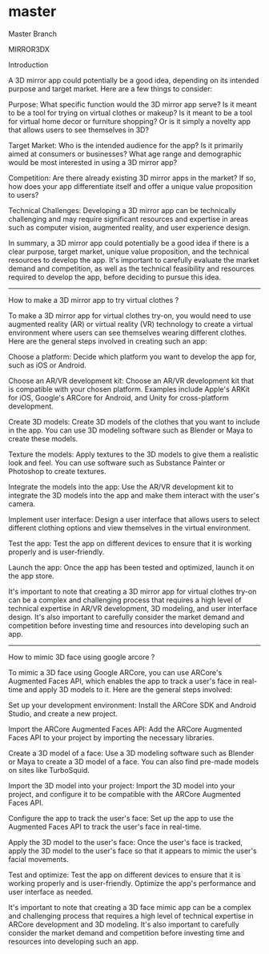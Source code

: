 # master
Master Branch

MIRROR3DX

Introduction

A 3D mirror app could potentially be a good idea, depending on its intended purpose and target market. Here are a few things to consider:

Purpose: What specific function would the 3D mirror app serve? Is it meant to be a tool for trying on virtual clothes or makeup? Is it meant to be a tool for virtual home decor or furniture shopping? Or is it simply a novelty app that allows users to see themselves in 3D?

Target Market: Who is the intended audience for the app? Is it primarily aimed at consumers or businesses? What age range and demographic would be most interested in using a 3D mirror app?

Competition: Are there already existing 3D mirror apps in the market? If so, how does your app differentiate itself and offer a unique value proposition to users?

Technical Challenges: Developing a 3D mirror app can be technically challenging and may require significant resources and expertise in areas such as computer vision, augmented reality, and user experience design.

In summary, a 3D mirror app could potentially be a good idea if there is a clear purpose, target market, unique value proposition, and the technical resources to develop the app. It's important to carefully evaluate the market demand and competition, as well as the technical feasibility and resources required to develop the app, before deciding to pursue this idea.

------------------------------------------------------------------------------------------------------------------------------------------------------------

How to make a 3D mirror app to try virtual clothes ?

To make a 3D mirror app for virtual clothes try-on, you would need to use augmented reality (AR) or virtual reality (VR) technology to create a virtual environment where users can see themselves wearing different clothes. Here are the general steps involved in creating such an app:

Choose a platform: Decide which platform you want to develop the app for, such as iOS or Android.

Choose an AR/VR development kit: Choose an AR/VR development kit that is compatible with your chosen platform. Examples include Apple's ARKit for iOS, Google's ARCore for Android, and Unity for cross-platform development.

Create 3D models: Create 3D models of the clothes that you want to include in the app. You can use 3D modeling software such as Blender or Maya to create these models.

Texture the models: Apply textures to the 3D models to give them a realistic look and feel. You can use software such as Substance Painter or Photoshop to create textures.

Integrate the models into the app: Use the AR/VR development kit to integrate the 3D models into the app and make them interact with the user's camera.

Implement user interface: Design a user interface that allows users to select different clothing options and view themselves in the virtual environment.

Test the app: Test the app on different devices to ensure that it is working properly and is user-friendly.

Launch the app: Once the app has been tested and optimized, launch it on the app store.

It's important to note that creating a 3D mirror app for virtual clothes try-on can be a complex and challenging process that requires a high level of technical expertise in AR/VR development, 3D modeling, and user interface design. It's also important to carefully consider the market demand and competition before investing time and resources into developing such an app.


------------------------------------------------------------------------------------------------------------------------------------------------------------


How to mimic 3D face using google arcore ?

To mimic a 3D face using Google ARCore, you can use ARCore's Augmented Faces API, which enables the app to track a user's face in real-time and apply 3D models to it. Here are the general steps involved:

Set up your development environment: Install the ARCore SDK and Android Studio, and create a new project.

Import the ARCore Augmented Faces API: Add the ARCore Augmented Faces API to your project by importing the necessary libraries.

Create a 3D model of a face: Use a 3D modeling software such as Blender or Maya to create a 3D model of a face. You can also find pre-made models on sites like TurboSquid.

Import the 3D model into your project: Import the 3D model into your project, and configure it to be compatible with the ARCore Augmented Faces API.

Configure the app to track the user's face: Set up the app to use the Augmented Faces API to track the user's face in real-time.

Apply the 3D model to the user's face: Once the user's face is tracked, apply the 3D model to the user's face so that it appears to mimic the user's facial movements.

Test and optimize: Test the app on different devices to ensure that it is working properly and is user-friendly. Optimize the app's performance and user interface as needed.

It's important to note that creating a 3D face mimic app can be a complex and challenging process that requires a high level of technical expertise in ARCore development and 3D modeling. It's also important to carefully consider the market demand and competition before investing time and resources into developing such an app.
